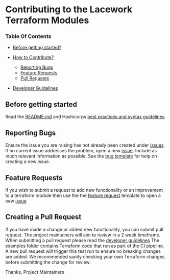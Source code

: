 # Contributing to the Lacework Terraform Modules

### Table Of Contents

* [Before getting started?](#before-getting-started)

* [How to Contribute?](#how-can-i-contribute)
    * [Reporting Bugs](#reporting-bugs)
    * [Feature Requests](#feature-requests)
    * [Pull Requests](#creating-a-pull-request)

* [Developer Guidelines](/DEVELOPER_GUIDELINES.md)


## Before getting started

Read the [README.md](README.md) and
 Hashicorps [best practices and syntax guidelines](https://www.terraform.io/docs/configuration/index.html)

## Reporting Bugs

Ensure the issue you are raising has not already been created under [issues](https://github.com/lacework/terraform-aws-s3-data-export/issues).
If no current issue addresses the problem, open a new [issue](https://github.com/lacework/terraform-aws-s3-data-export/issues/new).
Include as much relevant information as possible. See the [bug template](https://github.com/lacework/terraform-aws-s3-data-export/blob/main/.github/ISSUE_TEMPLATE/bug_report.md) for help on creating a new issue.

## Feature Requests

If you wish to submit a request to add new functionality or an improvement to a terraform module then use the the [feature request](https://github.com/lacework/terraform-aws-s3-data-export/blob/main/.github/ISSUE_TEMPLATE/feature_request.md) template to 
open a new [issue](https://github.com/lacework/terraform-aws-s3-data-export/issues/new)

## Creating a Pull Request

If you have made a change or added new functionality, you can submit pull request. The project maintainers will aim to review in a 2 week timeframe. When submitting a pull request please read the [developer guidelines](/DEVELOPER_GUIDELINES.md)
The examples folder contains Terraform code that run as part of the CI pipeline. A new pull request will trigger this test run to ensure no breaking changes are added. We recommended sanity checking your own Terraform changes before submitting the change for review.


Thanks,
Project Maintainers